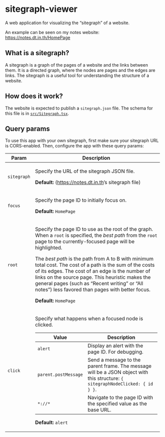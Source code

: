 # sitegraph-viewer

A web application for visualizing the “sitegraph” of a website.

An example can be seen on my notes website: <https://notes.dt.in.th/HomePage>

## What is a sitegraph?

A sitegraph is a graph of the pages of a website and the links between them. It is a directed graph, where the nodes are pages and the edges are links. The sitegraph is a useful tool for understanding the structure of a website.

## How does it work?

The website is expected to publish a `sitegraph.json` file. The schema for this file is in [`src/Sitegraph.tsx`](src/Sitegraph.tsx).

## Query params

To use this app with your own sitegraph, first make sure your sitegraph URL is CORS-enabled. Then, configure the app with these query params:

<table width="100%">
<thead><tr><th>Param</th><th>Description</th></tr></thead>
<tbody>
<tr><td><code>sitegraph</code></td><td>

Specify the URL of the sitegraph JSON file.

**Default:** (<https://notes.dt.in.th>’s sitegraph file)

</td></tr>
<tr><td><code>focus</code></td><td>

Specify the page ID to initially focus on.

**Default:** `HomePage`

</td></tr>
<tr><td><code>root</code></td><td>

Specify the page ID to use as the root of the graph. When a `root` is specified, the _best path_ from the `root` page to the currently-focused page will be highlighted.

The _best path_ is the path from A to B with minimum total cost. The cost of a path is the sum of the costs of its edges. The cost of an edge is the number of links on the source page. This heuristic makes the general pages (such as “Recent writing” or “All notes”) less favored than pages with better focus.

**Default:** `HomePage`

</td></tr>
<tr><td><code>click</code></td><td>

Specify what happens when a focused node is clicked.

| Value                | Description                                                                                                                    |
| -------------------- | ------------------------------------------------------------------------------------------------------------------------------ |
| `alert`              | Display an alert with the page ID. For debugging.                                                                              |
| `parent.postMessage` | Send a message to the parent frame. The message will be a JSON object with this structure: `{ sitegraphNodeClicked: { id } }`. |
| `*://*`              | Navigate to the page ID with the specified value as the base URL.                                                              |

**Default:** `alert`

</td></tr>
</tbody></table>
